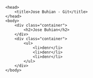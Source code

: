 <!DOCTYPE html>
<html lang="en">
    
    <head>
        <title>Jose Buhian - Git</title>
    </head>
    <body>
        <div class="container">
            <h2>Jose Buhian</h2>
        </div>
        <div class="container">
            <ul>
                <li>denr</li>
                <li>denr</li>
                <li>denr</li>
            </ul>
        </div>
    </body>

</html>
